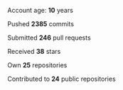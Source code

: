 Account age: **10** years

Pushed **2385** commits

Submitted **246** pull requests

Received **38** stars

Own **25** repositories

Contributed to **24** public repositories
